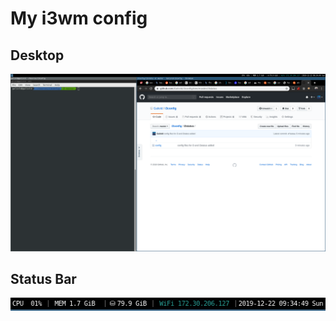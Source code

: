 # My i3wm config

## Desktop
<div align="center">
  <img src="Desktop.png">
</div>

## Status Bar
<div align="center">
  <img src="i3status/status_bar.png">
</div>